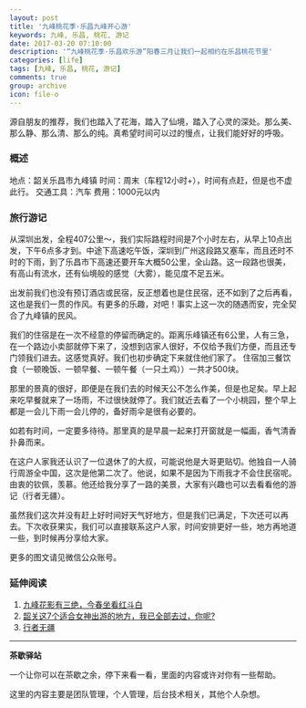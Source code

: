 ```yaml
---
layout: post
title: '九峰桃花季·乐昌九峰开心游'
keywords: 九峰, 乐昌, 桃花, 游记
date: 2017-03-20 07:10:00
description: '“九峰桃花季·乐昌欢乐游”阳春三月让我们一起相约在乐昌桃花节里'
categories: [life]
tags: [九峰, 乐昌, 桃花, 游记]
comments: true
group: archive
icon: file-o
---
```


源自朋友的推荐，我们也踏入了花海，踏入了仙境，踏入了心灵的深处。那么美、那么静、那么清、那么的纯。真希望时间可以过的慢点，让我们能好好的呼吸。

<!--more-->

### 概述 ###

地点：韶关乐昌市九峰镇
时间：周末（车程12小时+），时间有点赶，但是也不虚此行。
交通工具：汽车
费用：1000元以内

### 旅行游记 ###

从深圳出发，全程407公里～，我们实际路程时间是7个小时左右，从早上10点出发，下午6点多才到。中途下高速吃午饭，深圳到广州这段路又塞车，而且还时不时的下雨，到了乐昌市下高速还要开车大概50公里，全山路。这一段路也很美，有高山有流水，还有仙境般的感觉（大雾），能见度不足五米。

出发前我们也没有预订酒店或民宿，反正想着也是住民宿，还不如到了之后再看，这也是我们一贯的作风。有更多的乐趣，对吧！事实上这一次的随遇而安，完全契合了九峰镇的民风。

我们的住宿是在一次不经意的停留而确定的。距离乐峰镇还有6公里，人有三急，在一个路边小卖部就停下来了，没想到店家人很好，不仅给予我们方便，而且还专门领我们进去。这感觉真好。我们也初步确定下来就住他们家了。
住宿加三餐饮食（一顿晚饭、一顿早餐、一顿午餐（一只土鸡））一共才500块。

那里的景真的很好，即便是在我们去的时候天公不怎么作美，但是也足矣。早上起来吃早餐就来了一场雨，不过很快就停了。我们就近去看了一个小桃园，整个早上都是一会儿下雨一会儿停的，备好雨伞是很有必要的。

如若有时间，一定要多待待。那里真的是早晨一起来打开窗就是一幅画，香气清香扑鼻而来。

在这户人家我还认识了一位退休了的大叔，可能说他是大哥更贴切。他独自一人骑行周游全中国，这次是他第二次了。他说，如果不是因为下雨我才不会住民宿呢。由衷的钦佩，羡慕。他还给我分享了一路的美景，大家有兴趣也可以去看看他的游记（行者无疆）。

虽然我们这次并没有赶上好时间好天气好地方，但是我们已满足，下次还可以再去。下次收获果实，我们可以直接联系这户人家，时间安排更好一些，地方再地道一些，到时候再分享给大家。

更多的图文请见微信公众账号。

### 延伸阅读 ###

1. [九峰花影有三绝，今春坐看红斗白](http://mp.weixin.qq.com/s/WbMLPZxSUTYOsr-cnnqxTg)
2. [韶关这7个适合女神出游的地方，我已全部去过，你呢?](http://mp.weixin.qq.com/s/9q7QXANqAxI9VXt2j0Ii4A)
3. [行者无疆](https://www.meipian.cn/f4azdc6)

----

**茶歇驿站**

一个让你可以在茶歇之余，停下来看一看，里面的内容或许对你有一些帮助。

这里的内容主要是团队管理，个人管理，后台技术相关，其他个人杂想。
